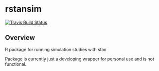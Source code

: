 # rstansim

[![Travis Build Status](https://travis-ci.org/Ewan-Keith/rstansim.svg?branch=master)](https://travis-ci.org/Ewan-Keith/rstansim)

Overview
--------

R package for running simulation studies with stan 

Package is currently just a developing wrapper for personal use and is not functional. 
